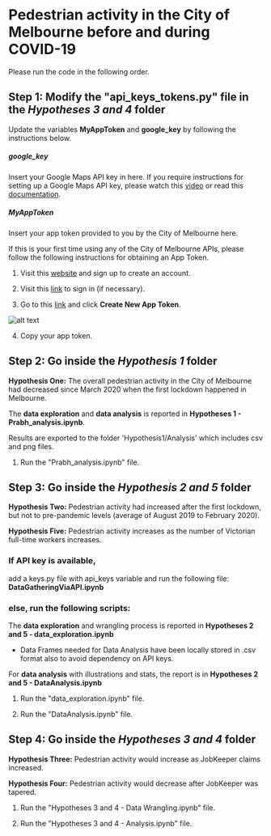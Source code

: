 # Pedestrian activity in the City of Melbourne before and during COVID-19
 Please run the code in the following order.
 
## Step 1: Modify the "api_keys_tokens.py" file in the *Hypotheses 3 and 4* folder
Update the variables **MyAppToken** and **google_key** by following the instructions below.

##### google_key
Insert your Google Maps API key in here.
If you require instructions for setting up a Google Maps API key, please watch this [video](https://www.youtube.com/watch?v=2_HZObVbe-g&t=10s) or read this [documentation](https://developers.google.com/maps/documentation/javascript/get-api-key).

##### MyAppToken
Insert your app token provided to you by the City of Melbourne here.

If this is your first time using any of the City of Melbourne APIs, please follow the following instructions for obtaining an App Token.

1) Visit this [website](https://data.melbourne.vic.gov.au/signup) and sign up to create an account.

2) Visit this [link](https://data.melbourne.vic.gov.au/login) to sign in (if necessary).

3) Go to this [link](https://data.melbourne.vic.gov.au/profile/edit/developer_settings) and click **Create New App Token**.

![alt text](https://github.com/James-Akerman/project-one/blob/main/Readme%20images/get%20app%20token.PNG "Create New App Token")

4) Copy your app token.

## Step 2: Go inside the *Hypothesis 1* folder

**Hypothesis One:** The overall pedestrian activity in the City of Melbourne had decreased since March 2020 when the first lockdown happened in Melbourne.

The **data exploration** and **data analysis** is reported in **Hypotheses 1 - Prabh_analysis.ipynb**.

Results are exported to the folder 'Hypothesis1/Analysis' which includes csv and png files.


1) Run the "Prabh_analysis.ipynb" file.


## Step 3: Go inside the *Hypothesis 2 and 5* folder


**Hypothesis Two:** Pedestrian activity had increased after the first lockdown, but not to pre-pandemic levels (average of August 2019 to February 2020).

**Hypothesis Five:** Pedestrian activity increases as the number of Victorian full-time workers increases.

### If **API key is available**, 
add a keys.py file with api_keys variable and run the following file:
**DataGatheringViaAPI.ipynb**
### else, run the following scripts:
The **data exploration** and wrangling process is reported in **Hypotheses 2 and 5 - data_exploration.ipynb**
- Data Frames needed for Data Analysis have been locally stored in .csv format also to avoid dependency on API keys.

For **data analysis** with illustrations and stats, the report is in **Hypotheses 2 and 5 - DataAnalysis.ipynb**

1) Run the "data_exploration.ipynb" file.

2) Run the "DataAnalysis.ipynb" file.



## Step 4: Go inside the *Hypotheses 3 and 4* folder

**Hypothesis Three:** Pedestrian activity would increase as JobKeeper claims increased.

**Hypothesis Four:** Pedestrian activity would decrease after JobKeeper was tapered.


1) Run the "Hypotheses 3 and 4 - Data Wrangling.ipynb" file.

2) Run the "Hypotheses 3 and 4 - Analysis.ipynb" file.

